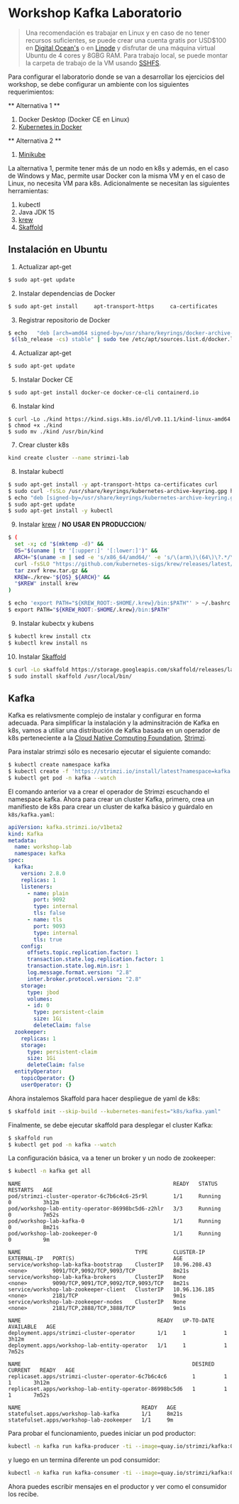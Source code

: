 # Workshop Kafka Laboratorio

> Una recomendación es trabajar en Linux y en caso de no tener recursos suficientes, se puede crear una cuenta
gratis por USD$100 en [Digital Ocean's](https://try.digitalocean.com/freetrialoffer) o en [Linode](https://www.linode.com/lp/free-credit-100) y disfrutar de una máquina virtual Ubuntu de 4 cores
y 8GBG RAM. Para trabajo local, se puede montar la carpeta de trabajo de la VM usando [SSHFS](https://www.digitalocean.com/community/tutorials/how-to-use-sshfs-to-mount-remote-file-systems-over-ssh).

Para configurar el laboratorio donde se van a desarrollar los ejercicios del workshop,
se debe configurar un ambiente con los siguientes requerimientos:

** Alternativa 1 **

1. Docker Desktop (Docker CE en Linux)
2. [Kubernetes in Docker](https://kind.sigs.k8s.io/)

** Alternativa 2 **

1. [Minikube](https://minikube.sigs.k8s.io/docs/start/)

La alternativa 1, permite tener más de un nodo en k8s y además, en el caso de Windows y Mac, permite usar Docker 
con la misma VM y en el caso de Linux, no necesita VM para k8s. Adicionalmente se necesitan las siguientes
herramientas:

1. kubectl
2. Java JDK 15
3. [krew](https://krew.sigs.k8s.io/)
4. [Skaffold](https://skaffold.dev/)

## Instalación en Ubuntu

1. Actualizar apt-get

```bash 
$ sudo apt-get update
```

2. Instalar dependencias de Docker 

```bash 
$ sudo apt-get install     apt-transport-https     ca-certificates     curl     gnupg     lsb-release
```

3. Registrar repositorio de Docker

```bash 
$ echo   "deb [arch=amd64 signed-by=/usr/share/keyrings/docker-archive-keyring.gpg] https://download.docker.com/linux/ubuntu \
 $(lsb_release -cs) stable" | sudo tee /etc/apt/sources.list.d/docker.list > /dev/null
```

4. Actualizar apt-get

```bash 
$ sudo apt-get update
```

5. Instalar Docker CE

```bash 
$ sudo apt-get install docker-ce docker-ce-cli containerd.io
```

6. Instalar kind
   
```
$ curl -Lo ./kind https://kind.sigs.k8s.io/dl/v0.11.1/kind-linux-amd64
$ chmod +x ./kind
$ sudo mv ./kind /usr/bin/kind
```

7. Crear cluster k8s
   
```bash
kind create cluster --name strimzi-lab
```

8. Instalar kubectl

```bash
$ sudo apt-get install -y apt-transport-https ca-certificates curl
$ sudo curl -fsSLo /usr/share/keyrings/kubernetes-archive-keyring.gpg https://packages.cloud.google.com/apt/doc/apt-key.gpg
$ echo "deb [signed-by=/usr/share/keyrings/kubernetes-archive-keyring.gpg] https://apt.kubernetes.io/ kubernetes-xenial main" | sudo tee /etc/apt/sources.list.d/kubernetes.list
$ sudo apt-get update
$ sudo apt-get install -y kubectl
```

9. Instalar [krew](https://krew.sigs.k8s.io/) / **NO USAR EN PRODUCCION**/

```bash
$ (
  set -x; cd "$(mktemp -d)" &&
  OS="$(uname | tr '[:upper:]' '[:lower:]')" &&
  ARCH="$(uname -m | sed -e 's/x86_64/amd64/' -e 's/\(arm\)\(64\)\?.*/\1\2/' -e 's/aarch64$/arm64/')" &&
  curl -fsSLO "https://github.com/kubernetes-sigs/krew/releases/latest/download/krew.tar.gz" &&
  tar zxvf krew.tar.gz &&
  KREW=./krew-"${OS}_${ARCH}" &&
  "$KREW" install krew
)

$ echo 'export PATH="${KREW_ROOT:-$HOME/.krew}/bin:$PATH"' > ~/.bashrc
$ export PATH="${KREW_ROOT:-$HOME/.krew}/bin:$PATH"
```

9. Instalar kubectx y kubens

```bash
$ kubectl krew install ctx
$ kubectl krew install ns
```

10. Instalar [Skaffold](https://skaffold.dev/)

```bash
$ curl -Lo skaffold https://storage.googleapis.com/skaffold/releases/latest/skaffold-linux-amd64 && \
$ sudo install skaffold /usr/local/bin/
```

## Kafka

Kafka es relativsmente complejo de instalar y configurar en forma adecuada. Para simplificar la instalación y
la adminsitración de Kafka en k8s, vamos a utiliar una distribución de Kafka basada en un operador de k8s
perteneciente a la [Cloud Native Computing Foundation](https://www.cncf.io/), [Strimzi](https://strimzi.io/).

Para instalar strimzi sólo es necesario ejecutar el siguiente comando:

```bash
$ kubectl create namespace kafka
$ kubectl create -f 'https://strimzi.io/install/latest?namespace=kafka' -n kafka
$ kubectl get pod -n kafka --watch
```

El comando anterior va a crear el operador de Strimzi escuchando el namespace kafka. Ahora para crear un cluster Kafka, primero, crea un manifiesto de k8s para crear un cluster de kafka básico y guárdalo en ```k8s/kafka.yaml```:

```yaml
apiVersion: kafka.strimzi.io/v1beta2
kind: Kafka
metadata:
  name: workshop-lab
  namespace: kafka
spec:
  kafka:
    version: 2.8.0
    replicas: 1
    listeners:
      - name: plain
        port: 9092
        type: internal
        tls: false
      - name: tls
        port: 9093
        type: internal
        tls: true
    config:
      offsets.topic.replication.factor: 1
      transaction.state.log.replication.factor: 1
      transaction.state.log.min.isr: 1
      log.message.format.version: "2.8"
      inter.broker.protocol.version: "2.8"
    storage:
      type: jbod
      volumes:
      - id: 0
        type: persistent-claim
        size: 1Gi
        deleteClaim: false
  zookeeper:
    replicas: 1
    storage:
      type: persistent-claim
      size: 1Gi
      deleteClaim: false
  entityOperator:
    topicOperator: {}
    userOperator: {}
```

Ahora instalemos Skaffold para hacer despliegue de yaml de k8s:

```bash
$ skaffold init --skip-build --kubernetes-manifest="k8s/kafka.yaml"
```

Finalmente, se debe ejecutar skaffold para desplegar el cluster Kafka:

```bash
$ skaffold run
$ kubectl get pod -n kafka --watch
```

La configuración básica, va a tener un broker y un nodo de zookeeper:

```bash
$ kubectl -n kafka get all
```

```csv
NAME                                                READY   STATUS    RESTARTS   AGE
pod/strimzi-cluster-operator-6c7b6c4c6-25r9l        1/1     Running   0          3h12m
pod/workshop-lab-entity-operator-86998bc5d6-z2hlr   3/3     Running   0          7m52s
pod/workshop-lab-kafka-0                            1/1     Running   0          8m21s
pod/workshop-lab-zookeeper-0                        1/1     Running   0          9m

NAME                                    TYPE        CLUSTER-IP      EXTERNAL-IP   PORT(S)                               AGE
service/workshop-lab-kafka-bootstrap    ClusterIP   10.96.208.43    <none>        9091/TCP,9092/TCP,9093/TCP            8m21s
service/workshop-lab-kafka-brokers      ClusterIP   None            <none>        9090/TCP,9091/TCP,9092/TCP,9093/TCP   8m21s
service/workshop-lab-zookeeper-client   ClusterIP   10.96.136.185   <none>        2181/TCP                              9m1s
service/workshop-lab-zookeeper-nodes    ClusterIP   None            <none>        2181/TCP,2888/TCP,3888/TCP            9m1s

NAME                                           READY   UP-TO-DATE   AVAILABLE   AGE
deployment.apps/strimzi-cluster-operator       1/1     1            1           3h12m
deployment.apps/workshop-lab-entity-operator   1/1     1            1           7m52s

NAME                                                      DESIRED   CURRENT   READY   AGE
replicaset.apps/strimzi-cluster-operator-6c7b6c4c6        1         1         1       3h12m
replicaset.apps/workshop-lab-entity-operator-86998bc5d6   1         1         1       7m52s

NAME                                      READY   AGE
statefulset.apps/workshop-lab-kafka       1/1     8m21s
statefulset.apps/workshop-lab-zookeeper   1/1     9m
```

Para probar el funcionamiento, puedes iniciar un pod productor:

```bash
kubectl -n kafka run kafka-producer -ti --image=quay.io/strimzi/kafka:0.23.0-kafka-2.8.0 --rm=true --restart=Never -- bin/kafka-console-producer.sh --broker-list workshop-lab-kafka-bootstrap:9092 --topic my-topic
```

y luego en un termina diferente un pod consumidor:

```bash
kubectl -n kafka run kafka-consumer -ti --image=quay.io/strimzi/kafka:0.23.0-kafka-2.8.0 --rm=true --restart=Never -- bin/kafka-console-consumer.sh --bootstrap-server workshop-lab-kafka-bootstrap:9092 --topic my-topic --from-beginning
```

Ahora puedes escribir mensajes en el productor y ver como el consumidor los recibe.
